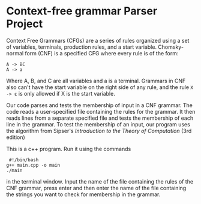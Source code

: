 # Context-free grammar Parser Project






Context Free Grammars (CFGs) are a series of rules organized using a set of variables, terminals, production rules, and a start variable. Chomsky-normal form (CNF) is a specified CFG where every rule is of the form:
```
A -> BC
A -> a
```
Where A, B, and C are all variables and a is a terminal.
Grammars in CNF also can't have the start variable on the right side of any rule, and the rule `X -> ε` is only allowed if X is the start variable.




Our code parses and tests the membership of input in a CNF grammar. The code reads a user-specified file containing the rules for the grammar. It then reads lines from a separate specified file and tests the membership of each line in the grammar. To test the membership of an input, our program uses the algorithm from Sipser's _Introduction to the Theory of Computation_ (3rd edition)




This is a c++ program. Run it using the commands
```
 #!/bin/bash
g++ main.cpp -o main
./main
```


in the terminal window. Input the name of the file containing the rules of the CNF grammar, press enter and then enter the name of the file containing the strings you want to check for membership in the grammar.


